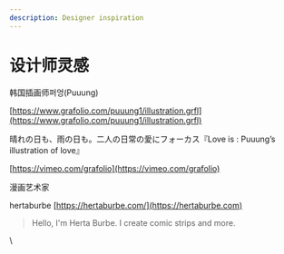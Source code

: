 ```yaml
---
description: Designer inspiration
---
```


# 设计师灵感

韩国插画师퍼엉(Puuung)

[https://www.grafolio.com/puuung1/illustration.grfl](https://www.grafolio.com/puuung1/illustration.grfl)

晴れの日も、雨の日も。二人の日常の愛にフォーカス『Love is : Puuung’s illustration of love』

[https://vimeo.com/grafolio](https://vimeo.com/grafolio)

漫画艺术家

hertaburbe [https://hertaburbe.com/](https://hertaburbe.com)

> Hello, I'm Herta Burbe. I create comic strips and more.

\
